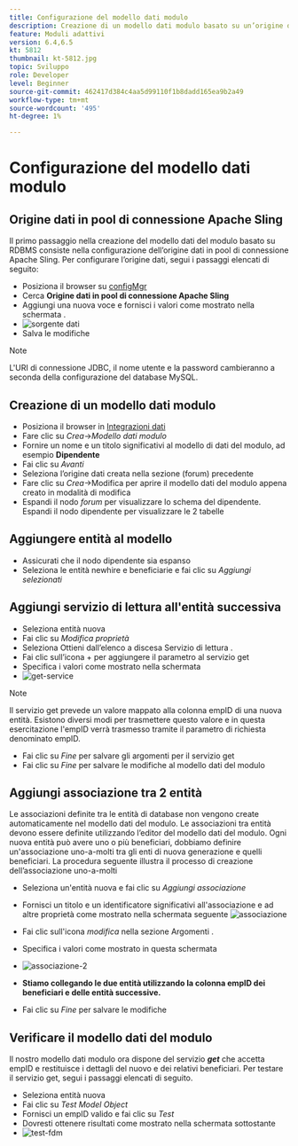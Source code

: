 ```yaml
---
title: Configurazione del modello dati modulo
description: Creazione di un modello dati modulo basato su un’origine dati RDBMS
feature: Moduli adattivi
version: 6.4,6.5
kt: 5812
thumbnail: kt-5812.jpg
topic: Sviluppo
role: Developer
level: Beginner
source-git-commit: 462417d384c4aa5d99110f1b8dadd165ea9b2a49
workflow-type: tm+mt
source-wordcount: '495'
ht-degree: 1%

---
```




# Configurazione del modello dati modulo

## Origine dati in pool di connessione Apache Sling

Il primo passaggio nella creazione del modello dati del modulo basato su RDBMS consiste nella configurazione dell’origine dati in pool di connessione Apache Sling. Per configurare l’origine dati, segui i passaggi elencati di seguito:

* Posiziona il browser su [configMgr](http://localhost:4502/system/console/configMgr)
* Cerca **Origine dati in pool di connessione Apache Sling**
* Aggiungi una nuova voce e fornisci i valori come mostrato nella schermata .
* ![sorgente dati](assets/data-source.png)
* Salva le modifiche

>[!NOTE]
>L&#39;URI di connessione JDBC, il nome utente e la password cambieranno a seconda della configurazione del database MySQL.


## Creazione di un modello dati modulo

* Posiziona il browser in [Integrazioni dati](http://localhost:4502/aem/forms.html/content/dam/formsanddocuments-fdm)
* Fare clic su _Crea_->_Modello dati modulo_
* Fornire un nome e un titolo significativi al modello di dati del modulo, ad esempio **Dipendente**
* Fai clic su _Avanti_
* Seleziona l’origine dati creata nella sezione (forum) precedente
* Fare clic su _Crea_->Modifica per aprire il modello dati del modulo appena creato in modalità di modifica
* Espandi il nodo _forum_ per visualizzare lo schema del dipendente. Espandi il nodo dipendente per visualizzare le 2 tabelle

## Aggiungere entità al modello

* Assicurati che il nodo dipendente sia espanso
* Seleziona le entità newhire e beneficiarie e fai clic su _Aggiungi selezionati_

## Aggiungi servizio di lettura all&#39;entità successiva

* Seleziona entità nuova
* Fai clic su _Modifica proprietà_
* Seleziona Ottieni dall’elenco a discesa Servizio di lettura .
* Fai clic sull’icona + per aggiungere il parametro al servizio get
* Specifica i valori come mostrato nella schermata
* ![get-service](assets/get-service.png)
>[!NOTE]
> Il servizio get prevede un valore mappato alla colonna empID di una nuova entità. Esistono diversi modi per trasmettere questo valore e in questa esercitazione l&#39;empID verrà trasmesso tramite il parametro di richiesta denominato empID.
* Fai clic su _Fine_ per salvare gli argomenti per il servizio get
* Fai clic su _Fine_ per salvare le modifiche al modello dati del modulo

## Aggiungi associazione tra 2 entità

Le associazioni definite tra le entità di database non vengono create automaticamente nel modello dati del modulo. Le associazioni tra entità devono essere definite utilizzando l’editor del modello dati del modulo. Ogni nuova entità può avere uno o più beneficiari, dobbiamo definire un&#39;associazione uno-a-molti tra gli enti di nuova generazione e quelli beneficiari.
La procedura seguente illustra il processo di creazione dell’associazione uno-a-molti

* Seleziona un&#39;entità nuova e fai clic su _Aggiungi associazione_
* Fornisci un titolo e un identificatore significativi all&#39;associazione e ad altre proprietà come mostrato nella schermata seguente
   ![associazione](assets/association-entities-1.png)

* Fai clic sull&#39;icona _modifica_ nella sezione Argomenti .

* Specifica i valori come mostrato in questa schermata
* ![associazione-2](assets/association-entities.png)
* **Stiamo collegando le due entità utilizzando la colonna empID dei beneficiari e delle entità successive.**
* Fai clic su _Fine_ per salvare le modifiche

## Verificare il modello dati del modulo

Il nostro modello dati modulo ora dispone del servizio **_get_** che accetta empID e restituisce i dettagli del nuovo e dei relativi beneficiari. Per testare il servizio get, segui i passaggi elencati di seguito.

* Seleziona entità nuova
* Fai clic su _Test Model Object_
* Fornisci un empID valido e fai clic su _Test_
* Dovresti ottenere risultati come mostrato nella schermata sottostante
* ![test-fdm](assets/test-form-data-model.png)
